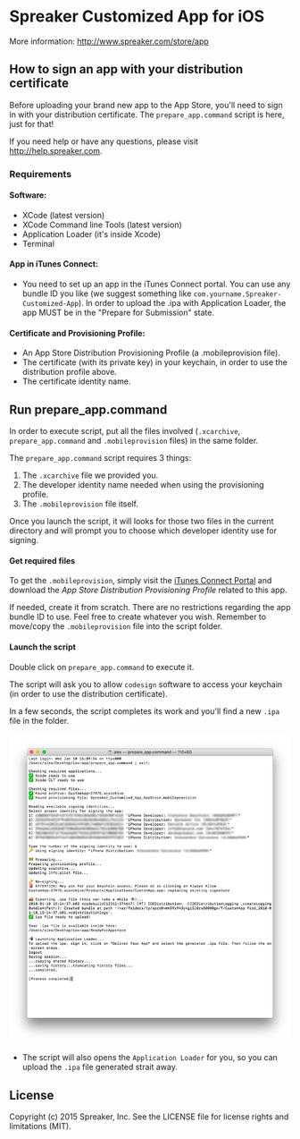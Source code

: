# Spreaker Customized App for iOS

More information:
http://www.spreaker.com/store/app


## How to sign an app with your distribution certificate

Before uploading your brand new app to the App Store, you'll need to sign in with your distribution certificate. The `prepare_app.command` script is here, just for that!

If you need help or have any questions, please visit http://help.spreaker.com.



### Requirements

#### Software:
* XCode (latest version)
* XCode Command line Tools (latest version)
* Application Loader (it's inside Xcode)
* Terminal


#### App in iTunes Connect:
* You need to set up an app in the iTunes Connect portal. You can use any bundle ID you like (we suggest something like `com.yourname.Spreaker-Customized-App`).
In order to upload the .ipa with Application Loader, the app MUST be in the "Prepare for Submission" state.


#### Certificate and Provisioning Profile:
* An App Store Distribution Provisioning Profile (a .mobileprovision file).
* The certificate (with its private key) in your keychain, in order to use the distribution profile above.
* The certificate identity name.



## Run prepare_app.command

In order to execute script, put all the files involved (`.xcarchive`, `prepare_app.command` and `.mobileprovision` files) in the same folder.

The `prepare_app.command` script requires 3 things:

 1. The `.xcarchive` file we provided you.
 2. The developer identity name needed when using the provisioning profile.
 3. The `.mobileprovision` file itself.

Once you launch the script, it will looks for those two files in the current directory and will prompt you to choose which developer identity use for signing.

#### Get required files

To get the `.mobileprovision`, simply visit the [iTunes Connect Portal](https://developer.apple.com/account/ios/profile/profileList.action) and download the *App Store Distribution Provisioning Profile* related to this app.

If needed, create it from scratch. There are no restrictions regarding the app bundle ID to use. Feel free to create whatever you wish.
Remember to move/copy the `.mobileprovision` file into the script folder.

#### Launch the script 

Double click on `prepare_app.command` to execute it.

The script will ask you to allow `codesign` software to access your keychain (in order to use the distribution certificate). 

In a few seconds, the script completes its work and you'll find a new `.ipa` file in the folder.

![Execution example](example.png)

* The script will also opens the `Application Loader` for you, so you can upload the `.ipa` file generated strait away.


## License

Copyright (c) 2015 Spreaker, Inc. See the LICENSE file for license rights and limitations (MIT).
